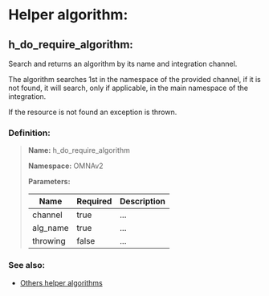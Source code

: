 # Helper algorithm:

## h_do_require_algorithm:

Search and returns an algorithm by its name and integration channel.

The algorithm searches 1st in the namespace of the provided channel, if it is not found, it will search, 
only if applicable, in the main namespace of the integration.

If the resource is not found an exception is thrown.
    
### Definition:

> **Name:** h_do_require_algorithm
> 
> **Namespace:** OMNAv2
>
> **Parameters:**
> 
> | Name | Required | Description |
> | --- | --- | --- |
> | channel | true | ... |
> | alg_name | true | ... |
> | throwing | false | ... |

### See also:
* [Others helper algorithms](overview?id=h_do_require_algorithm)